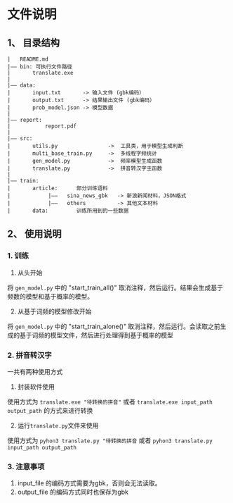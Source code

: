 # 文件说明

## 1、 目录结构
    |   README.md
    |—— bin: 可执行文件路径
    |       translate.exe
    |
    |—— data:
    |       input.txt       -> 输入文件 (gbk编码）
    |       output.txt      -> 结果输出文件 (gbk编码）
    |       prob_model.json -> 模型数据
    |
    |—— report:
    |           report.pdf
    |
    |—— src:
    |       utils.py                ->  工具类，用于模型生成判断
    |       multi_base_train.py     ->  多线程字频统计
    |       gen_model.py            ->  频率模型生成函数
    |       translate.py            ->  拼音转汉字主函数
    |
    |—— train:
    |       article:      部分训练语料
    |            |——   sina_news_gbk   -> 新浪新闻材料，JSON格式
    |            |——   others          -> 其他文本材料
    |       data:         训练所用到的一些数据

## 2、 使用说明
### 1. 训练
1. 从头开始

将 `gen_model.py` 中的 "start_train_all()" 取消注释，然后运行。结果会生成基于频数的模型和基于概率的模型。

2. 从基于词频的模型修改开始

将 `gen_model.py` 中的 "start_train_alone()" 取消注释，然后运行。会读取之前生成的基于词频的模型文件，然后进行处理得到基于概率的模型

### 2. 拼音转汉字
一共有两种使用方式

1. 封装软件使用

使用方式为  `translate.exe "待转换的拼音"` 或者 `translate.exe input_path output_path` 的方式来进行转换

2. 运行`translate.py`文件来使用

使用方式为 `pyhon3 translate.py "待转换的拼音` 或者 `pyhon3 translate.py input_path output_path`

### 3. 注意事项
1. input_file 的编码方式需要为gbk，否则会无法读取。
2. output_file 的编码方式同时也保存为gbk